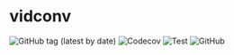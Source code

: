 # vidconv
![GitHub tag (latest by date)](https://img.shields.io/github/v/tag/clambin/vidconv?color=green&label=Release&style=plastic)
![Codecov](https://img.shields.io/codecov/c/gh/clambin/vidconv?style=plastic)
![Test](https://github.com/clambin/vidconv/workflows/Test/badge.svg)
![GitHub](https://img.shields.io/github/license/clambin/vidconv?style=plastic)

